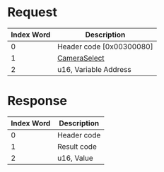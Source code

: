 # Request

| Index Word | Description                                             |
|------------|---------------------------------------------------------|
| 0          | Header code \[0x00300080\]                              |
| 1          | [CameraSelect](Camera_Services#CameraSelect "wikilink") |
| 2          | u16, Variable Address                                   |

# Response

| Index Word | Description |
|------------|-------------|
| 0          | Header code |
| 1          | Result code |
| 2          | u16, Value  |